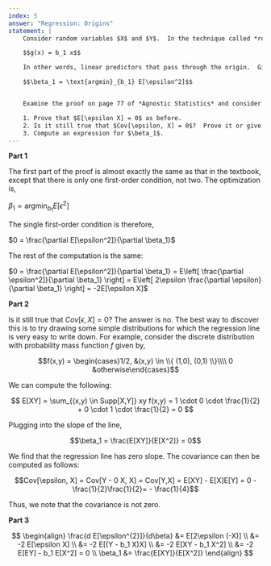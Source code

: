 ```yaml
---
index: 5
answer: "Regression: Origins"
statement: |
    Consider random variables $X$ and $Y$.  In the technique called *regression through the origin*, we are interested in linear predictors of the form,

    $$g(x) = b_1 x$$

    In other words, linear predictors that pass through the origin.  Given such a predictor, define $\epsilon = Y - g(X)$ as always.  We are interested in minimizing mean squared error:

    $$\beta_1 = \text{argmin}_{b_1} E[\epsilon^2]$$


    Examine the proof on page 77 of *Agnostic Statistics* and consider how it would be different for regression through the origin.

    1. Prove that $E[\epsilon X] = 0$ as before.
    2. Is it still true that $Cov[\epsilon, X] = 0$?  Prove it or give a counterexample.
    3. Compute an expression for $\beta_1$.
---
```


**Part 1**

The first part of the proof is almost exactly the same as that in the textbook, except that there is only one first-order condition, not two. The optimization is,

$\beta_1 = \text{argmin}_{b_1} E[\epsilon^2]$

The single first-order condition is therefore,

$0 = \frac{\partial E[\epsilon^2]}{\partial \beta_1}$

The rest of the computation is the same:

$0 = \frac{\partial E[\epsilon^2]}{\partial \beta_1} = E\left[ \frac{\partial \epsilon^2]}{\partial \beta_1} \right] = E\left[ 2\epsilon \frac{\partial \epsilon}{\partial \beta_1} \right] = -2E[\epsilon X]$

**Part 2**

Is it still true that $Cov[\epsilon, X] = 0$? The answer is no. The best way to discover this is to try drawing some simple distributions for which the regression line is very easy to write down. For example, consider the discrete distribution with probability mass function $f$ given by,

$$f(x,y) = \begin{cases}1/2, &(x,y) \in \\{ (1,0), (0,1) \\}\\\\ 0 &otherwise\end{cases}$$

We can compute the following: 

$$
E[XY] = \sum_{(x,y) \in Supp[X,Y]} xy f(x,y) = 1 \cdot 0 \cdot \frac{1}{2} +  0 \cdot 1 \cdot \frac{1}{2} = 0
$$


Plugging into the slope of the line,

$$\beta_1 = \frac{E[XY]}{E[X^2]} = 0$$

We find that the regression line has zero slope. The covariance can then be computed as follows:

$$Cov[\epsilon, X] = Cov[Y - 0 X, X] = Cov[Y,X] = E[XY] - E[X]E[Y] = 0 - \frac{1}{2}\frac{1}{2}= - \frac{1}{4}$$

Thus, we note that the covariance is not zero.

**Part 3**

$$
\begin{align}
  \frac{d E[\epsilon^{2}]}{d\beta} &= E[2\epsilon (-X)] \\ 
    &= -2 E[\epsilon X] \\ 
    &= -2 E[(Y - b_1 X)X] \\ 
    &= -2 E[XY - b_1 X^2] \\ 
    &= -2 E[EY] - b_1 E[X^2] = 0 \\
\beta_1 &= \frac{E[XY]}{E[X^2]}
\end{align}
$$

